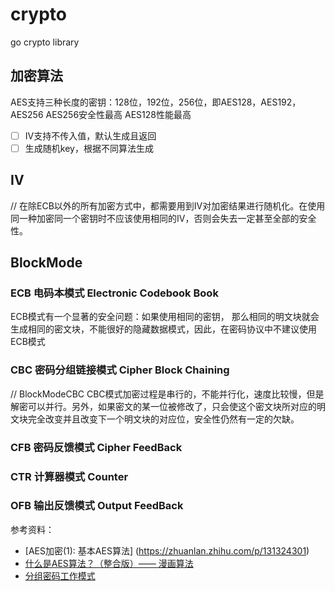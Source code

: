 # crypto
go crypto library

## 加密算法
AES支持三种长度的密钥：128位，192位，256位，即AES128，AES192，AES256
AES256安全性最高
AES128性能最高

- [ ] IV支持不传入值，默认生成且返回
- [ ] 生成随机key，根据不同算法生成

## IV
// 在除ECB以外的所有加密方式中，都需要用到IV对加密结果进行随机化。在使用同一种加密同一个密钥时不应该使用相同的IV，否则会失去一定甚至全部的安全性。

## BlockMode
### ECB 电码本模式    Electronic Codebook Book
ECB模式有一个显著的安全问题：如果使用相同的密钥， 那么相同的明文块就会生成相同的密文块，不能很好的隐藏数据模式，因此，在密码协议中不建议使用ECB模式

### CBC 密码分组链接模式    Cipher Block Chaining
// BlockModeCBC CBC模式加密过程是串行的，不能并行化，速度比较慢，但是解密可以并行。另外，如果密文的某一位被修改了，只会使这个密文块所对应的明文块完全改变并且改变下一个明文块的对应位，安全性仍然有一定的欠缺。

### CFB 密码反馈模式    Cipher FeedBack
### CTR 计算器模式    Counter
### OFB 输出反馈模式    Output FeedBack


参考资料：
- [AES加密(1): 基本AES算法] (https://zhuanlan.zhihu.com/p/131324301)
- [什么是AES算法？（整合版）—— 漫画算法](https://www.cxyxiaowu.com/3239.html)
- [分组密码工作模式](https://zh.wikipedia.org/wiki/%E5%88%86%E7%BB%84%E5%AF%86%E7%A0%81%E5%B7%A5%E4%BD%9C%E6%A8%A1%E5%BC%8F)